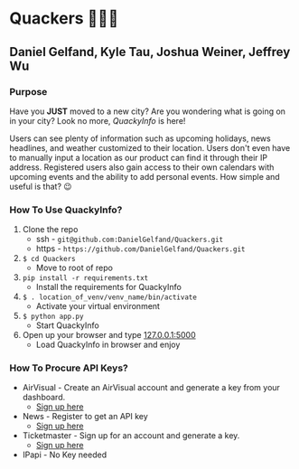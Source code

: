 # Quackers 🦆🦆🦆

## Daniel Gelfand, Kyle Tau, Joshua Weiner, Jeffrey Wu

### Purpose
Have you **JUST** moved to a new city? Are you wondering what is going on in your city? Look no more, *QuackyInfo* is here!

Users can see plenty of information such as upcoming holidays, news headlines, and weather customized to their location. Users don't even have to manually input a location as our product can find it through their IP address. Registered users also gain access to their own calendars with upcoming events and the ability to add personal events. How simple and useful is that? 😉

### How To Use QuackyInfo?

1. Clone the repo
    * ssh - `git@github.com:DanielGelfand/Quackers.git` 
    * https - `https://github.com/DanielGelfand/Quackers.git` 
2. `$ cd Quackers` 
   * Move to root of repo
3. `pip install -r requirements.txt`
    * Install the requirements for QuackyInfo   
4.  `$ . location_of_venv/venv_name/bin/activate` 
    * Activate your virtual environment
5. `$ python app.py` 
    * Start QuackyInfo
6. Open up your browser and type [127.0.0.1:5000](http://127.0.0.1:5000/)
    * Load QuackyInfo in browser and enjoy
    
 ### How To Procure API Keys?
 
 * AirVisual - Create an AirVisual account and generate a key from your dashboard.
    * [Sign up here](https://www.airvisual.com/dashboard/api)
 * News - Register to get an API key
    * [Sign up here](https://newsapi.org/register)
 * Ticketmaster - Sign up for an account and generate a key.
    * [Sign up here](https://developer-acct.ticketmaster.com/user/register)
 * IPapi - No Key needed
